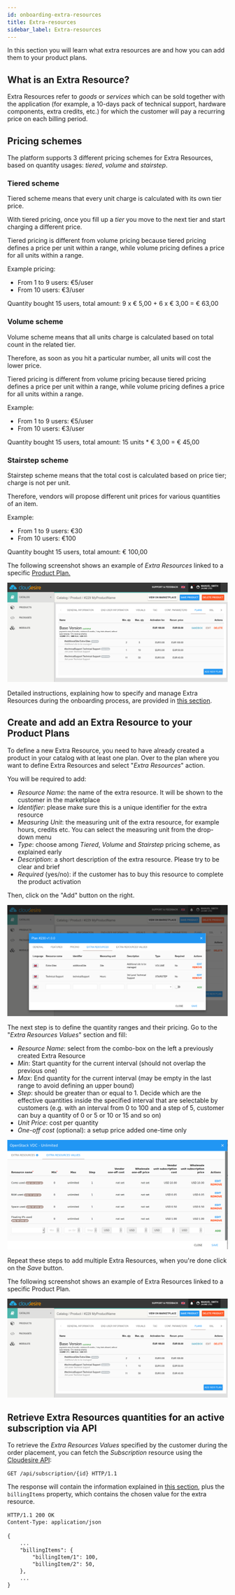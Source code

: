 ```yaml
---
id: onboarding-extra-resources
title: Extra-resources
sidebar_label: Extra-resources
---
```


In this section you will learn what extra resources are and how you can add them
to your product plans.

## What is an Extra Resource?

Extra Resources refer to _goods_ or _services_ which can be sold together with
the application (for example, a 10-days pack of technical support, hardware
components, extra credits, etc.) for which the customer will pay a recurring
price on each billing period.

## Pricing schemes

The platform supports 3 different pricing schemes for Extra Resources, based on
quantity usages: *tiered*, *volume* and *stairstep*.

### Tiered scheme

Tiered scheme means that every unit charge is calculated with its own tier
price.

With tiered pricing, once you fill up a *tier* you move to the next tier and
start charging a different price.

Tiered pricing is different from volume pricing because tiered pricing defines a
price per unit within a range, while volume pricing defines a price for all
units within a range.

Example pricing:

* From 1 to 9 users: €5/user
* From 10 users: €3/user

Quantity bought 15 users, total amount: 9 x € 5,00 + 6 x € 3,00 = € 63,00

### Volume scheme

Volume scheme means that all units charge is calculated based on total count in
the related tier.

Therefore, as soon as you hit a particular number, all units will cost the lower
price.

Tiered pricing is different from volume pricing because tiered pricing defines a
price per unit within a range, while volume pricing defines a price for all
units within a range.

Example:

* From 1 to 9 users: €5/user
* From 10 users: €3/user

Quantity bought 15 users, total amount: 15 units * € 3,00 = € 45,00

### Stairstep scheme

Stairstep scheme means that the total cost is calculated based on price tier;
charge is not per unit.

Therefore, vendors will propose different unit prices for various quantities of
an item.

Example:

* From 1 to 9 users: €30
* From 10 users: €100

Quantity bought 15 users, total amount: € 100,00

The following screenshot shows an example of _Extra Resources_ linked to a
specific [Product Plan.](glossary.md#product-plan)

![Vendors Control Panel - Extra Resources](/img/docs/control_panel_extra_resources.png)

Detailed instructions, explaining how to specify and manage Extra Resources
during the onboarding process, are provided in [this
section](glossary.md#extra-resources).

## Create and add an Extra Resource to your Product Plans

To define a new Extra Resource, you need to have already created a product in
your catalog with at least one plan. Over to the plan where you want to define
Extra Resources and select "_Extra Resources_" action.

You will be required to add:

* _Resource Name_: the name of the extra resource. It will be shown to the
  customer in the marketplace
* _Identifier_: please make sure this is a unique identifier for the extra
  resource
* _Measuring Unit_: the measuring unit of the extra resource, for example hours,
  credits etc. You can select the measuring unit from the drop-down menu
* _Type_: choose among *Tiered*, *Volume* and *Stairstep* pricing scheme, as
  explained early
* _Description_: a short description of the extra resource. Please try to be
  clear and brief
* _Required_ (yes/no): if the customer has to buy this resource to complete the
  product activation

Then, click on the "Add" button on the right.

![Vendors Control Panel - Extra Resources (editing)](/img/docs/control_panel_extra_resources_editing.png)

The next step is to define the quantity ranges and their pricing. Go to the
"_Extra Resources Values_" section and fill:

* _Resource Name_: select from the combo-box on the left a previously created
  Extra Resource
* _Min_: Start quantity for the current interval (should not overlap the
  previous one)
* _Max_: End quantity for the current interval (may be empty in the last range to avoid defining an upper bound)
* _Step_: should be greater than or equal to 1. Decide which are the effective quantities
  inside the specified interval that are selectable by customers (e.g. with an
  interval from 0 to 100 and a step of 5, customer can buy a quantity of 0 or 5
  or 10 or 15 and so on)
* _Unit Price_: cost per quantity
* _One-off cost_ (optional): a setup price added one-time only

![Vendors Control Panel - Extra Resources (editing values)](assets/control_panel_extra_resources_editing_values.png)

Repeat these steps to add multiple Extra Resources, when you're done click on
the *Save* button.

The following screenshot shows an example of Extra Resources linked to a
specific Product Plan.

![Vendors Control Panel - Extra Resources](/img/docs/control_panel_extra_resources.png "Vendors Control Panel - Extra Resources")

## Retrieve Extra Resources quantities for an active subscription via API

To retrieve the _Extra Resources Values_ specified by the customer during the
order placement, you can fetch the _Subscription_ resource using the [Cloudesire
API](api.md):

    GET /api/subscription/{id} HTTP/1.1

The response will contain the information explained in [this
section](syndication.md#retrieve-the-subscription-resource-after-a-subscription-created),
plus the `billingItems` property, which contains the chosen value for the extra
resource.

    HTTP/1.1 200 OK
    Content-Type: application/json

    {
        ...
        "billingItems": {
            "billingItem/1": 100,
            "billingItem/2": 50,
        },
        ...
    }
